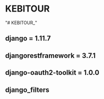 # KEBITOUR
"# KEBITOUR_" 
## django = 1.11.7
## djangorestframework = 3.7.1
## django-oauth2-toolkit = 1.0.0
## django_filters
